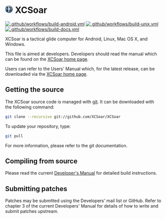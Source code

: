 # <img src="./Data/graphics/logo.svg" width="5%" alt="XCSoar Logo"> XCSoar

[![.github/workflows/build-android.yml](https://github.com/XCSoar/XCSoar/actions/workflows/build-android.yml/badge.svg)](https://github.com/XCSoar/XCSoar/actions/workflows/build-android.yml)
[![.github/workflows/build-unix.yml](https://github.com/XCSoar/XCSoar/actions/workflows/build-unix.yml/badge.svg)](https://github.com/XCSoar/XCSoar/actions/workflows/build-unix.yml)
[![.github/workflows/build-docs.yml](https://github.com/XCSoar/XCSoar/actions/workflows/build-docs.yml/badge.svg)](https://github.com/XCSoar/XCSoar/actions/workflows/build-docs.yml)

XCSoar is a tactical glide computer for Android, Linux, Mac OS X,
and Windows.

This file is aimed at developers. Developers should read the manual which can
be found on the [XCSoar home page](https://xcsoar.org/discover/manual.html).

Users can refer to the Users' Manual which, for the latest release, can be
downloaded via the [XCSoar home page](https://xcsoar.org/discover/manual.html).

## Getting the source

The XCSoar source code is managed with [git](http://git-scm.com/). It can be
downloaded with the following command:

```bash
git clone --recursive git://github.com/XCSoar/XCSoar
```

To update your repository, type:

```bash
git pull
```

For more information, please refer to the git documentation.

## Compiling from source

Please read the current [Developer's Manual](https://xcsoar.org/discover/manual.html) for detailed build instructions.

## Submitting patches

Patches may be submitted using the Developers' mail list or GitHub. Refer to
chapter 3 of the current Developers' Manual for details of how to write and
submit patches upstream.
